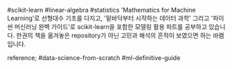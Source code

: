 #scikit-learn #linear-algebra #statistics
'Mathematics for Machine Learning'로 선형대수 기초를 다지고, '밑바닥부터 시작하는 데이터 과학' 그리고 '파이썬 머신러닝 완벽 가이드'로 scikit-learn을 포함한 모델링 활용 파트를 공부하고 있습니다. 한권의 책을 옮겨놓은 repository가 아닌 고민과 해석의 흔적이 보였으면 하는 바램입니다.

reference; #data-science-from-scratch #ml-definitive-guide
